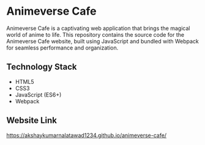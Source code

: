 # Animeverse Cafe
Animeverse Cafe is a captivating web application that brings the magical world of anime to life. This repository contains the source code for the Animeverse Cafe website, built using JavaScript and bundled with Webpack for seamless performance and organization.

## Technology Stack
- HTML5
-  CSS3
-  JavaScript (ES6+)
-  Webpack

## Website Link
https://akshaykumarnalatawad1234.github.io/animeverse-cafe/ 
